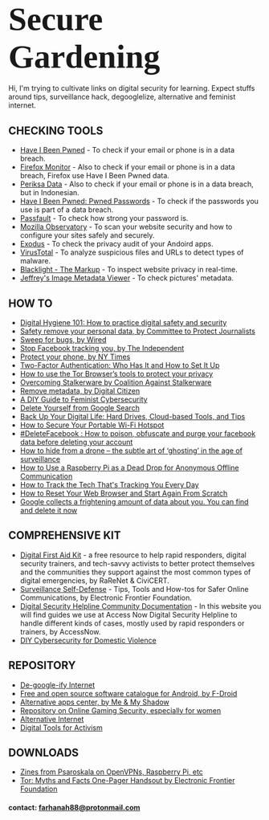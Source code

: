 ### <span style="font-family:Papyrus; font-size:4em;">Secure Gardening</span>
Hi, I'm trying to cultivate links on digital security for learning. Expect stuffs around tips, surveillance hack, degooglelize, alternative and feminist internet. 

## CHECKING TOOLS
- [Have I Been Pwned](http://www.haveibeenpwnd.com/) - To check if your email or phone is in a data breach.
- [Firefox Monitor](https://monitor.firefox.com) - Also to check if your email or phone is in a data breach, Firefox use Have I Been Pwned data.
- [Periksa Data](https://periksadata.com/) - Also to check if your email or phone is in a data breach, but in Indonesian.
- [Have I Been Pwned: Pwned Passwords](https://haveibeenpwned.com/Passwords) - To check if the passwords you use is part of a data breach.
- [Passfault](http://passfault.com/) - To check how strong your password is.
- [Mozilla Observatory](https://observatory.mozilla.org/) - To scan your website security and how to configure your sites safely and securely. 
- [Exodus](https://reports.exodus-privacy.eu.org/en/) - To check the privacy audit of your Andoird apps.
- [VirusTotal](https://www.virustotal.com/gui/) - To analyze suspicious files and URLs to detect types of malware.
- [Blacklight - The Markup](https://themarkup.org/blacklight) - To inspect website privacy in real-time.
- [Jeffrey's Image Metadata Viewer](http://exif.regex.info/exif.cgi) - To check pictures' metadata.

## HOW TO
- [Digital Hygiene 101: How to practice digital safety and security](https://coconet.social/digital-hygiene-safety-security/)
- [Safety remove your personal data, by Committee to Protect Journalists](https://cpj.org/2019/09/digital-safety-remove-personal-data-internet/)
- [Sweep for bugs, by Wired](https://www.wired.com/story/how-to-sweep-for-bugs/)
- [Stop Facebook tracking you, by The Independent](https://www.independent.co.uk/life-style/gadgets-and-tech/news/facebook-tracking-activity-how-internet-privacy-a9072961.html)
- [Protect your phone, by NY Times](https://www.nytimes.com/interactive/2019/12/19/opinion/location-tracking-privacy-tips.html)
- [Two-Factor Authentication: Who Has It and How to Set It Up](https://sea.pcmag.com/encryption-products/19323/two-factor-authentication-who-has-it-and-how-to-set-it-up?utm_source=pocket_mylist)
- [How to use the Tor Browser’s tools to protect your privacy](https://www.theverge.com/2020/2/21/21138403/tor-privacy-tools-private-network-browser-settings-security)
- [Overcoming Stalkerware by Coalition Against Stalkerware](https://stopstalkerware.org/get-help/)
- [Remove metadata, by Digital Citizen](https://www.digitalcitizen.life/remove-metadata-file/)
- [A DIY Guide to Feminist Cybersecurity](https://hackblossom.org/cybersecurity/?utm_source=pocket_mylist)
- [Delete Yourself from Google Search](https://www.rd.com/article/how-to-delete-yourself-from-google-search/?utm_source=pocket_mylist)
- [Back Up Your Digital Life: Hard Drives, Cloud-based Tools, and Tips](https://www.wired.com/story/how-to-back-up-your-digital-life/?utm_source=pocket_mylist)
- [How to Secure Your Portable Wi-Fi Hotspot](https://www.lifewire.com/secure-your-portable-wi-fi-hotspot-2487656?utm_source=pocket_mylist)
- [#DeleteFacebook : How to poison, obfuscate and purge your facebook data before deleting your account](https://shift8web.ca/2018/03/delete-facebook-how-to-poison-obfuscate-and-purge-your-facebook-data-before-deleting-your-account/?utm_source=pocket_mylist)
- [How to hide from a drone – the subtle art of ‘ghosting’ in the age of surveillance](https://theconversation.com/how-to-hide-from-a-drone-the-subtle-art-of-ghosting-in-the-age-of-surveillance-143078?utm_source=pocket_mylist)
- [How to Use a Raspberry Pi as a Dead Drop for Anonymous Offline Communication](https://null-byte.wonderhowto.com/how-to/use-raspberry-pi-as-dead-drop-for-anonymous-offline-communication-0179743/)
- [How to Track the Tech That's Tracking You Every Day](https://gizmodo.com/how-to-track-the-tech-thats-tracking-you-every-day-1843908029)
- [How to Reset Your Web Browser and Start Again From Scratch](https://gizmodo.com/how-to-reset-your-web-browser-and-start-again-from-scra-1842094169/amp?__twitter_impression=true&utm_source=pocket_mylist)
- [Google collects a frightening amount of data about you. You can find and delete it now](https://www.cnet.com/tech/services-and-software/google-collects-a-frightening-amount-of-data-about-you-you-can-find-and-delete-it-now/)

## COMPREHENSIVE KIT
- [Digital First Aid Kit](https://digitalfirstaid.org/en/) - a free resource to help rapid responders, digital security trainers, and tech-savvy activists to better protect themselves and the communities they support against the most common types of digital emergencies, by RaReNet & CiviCERT.
- [Surveillance Self-Defense](https://ssd.eff.org/en) - Tips, Tools and How-tos for Safer Online Communications, by Electronic Frontier Foundation.
- [Digital Security Helpline Community Documentation](https://accessnowhelpline.gitlab.io/community-documentation/index.html) - In this website you will find guides we use at Access Now Digital Security Helpline to handle different kinds of cases, mostly used by rapid responders or trainers, by AccessNow.
- [DIY Cybersecurity for Domestic Violence](https://hackblossom.org/domestic-violence/)

## REPOSITORY
- [De-google-ify Internet](https://degooglisons-internet.org/en/alternatives)
- [Free and open source software catalogue for Android, by F-Droid](https://f-droid.org/)
- [Alternative apps center, by Me & My Shadow](https://myshadow.org/resources)
- [Repository on Online Gaming Security, especially for women](https://farhaway.github.io/securegaming/)
- [Alternative Internet](https://github.com/redecentralize/alternative-internet)
- [Digital Tools for Activism](https://github.com/drewrwilson/toolsforactivism)

## DOWNLOADS
- [Zines from Psaroskala on OpenVPNs, Raspberry Pi, etc](https://psaroskalazines.gr/zines/)
- [Tor: Myths and Facts One-Pager Handsout by Electronic Frontier Foundation](https://www.eff.org/document/tor-myths-and-facts-0)


#### contact: farhanah88@protonmail.com
